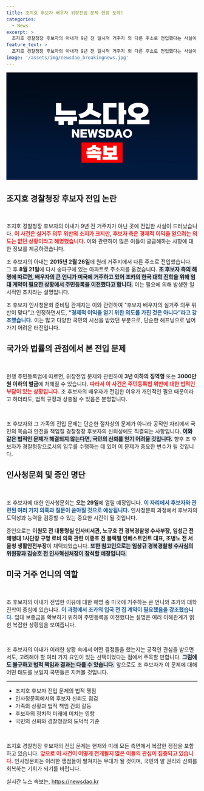 ```yaml
---
title: 조지호 후보자 배우자 위장전입 문제 현장 포착!
categories:
  - News
excerpt: >
  조지호 경찰청장 후보자의 아내가 9년 전 일시적 거주지 외 다른 주소로 전입했다는 사실이 드러났다. 후보자 측은 경제적 이익 의도는 없었지만 실거주 의무 위반을 인정하며, 국회 인사청문회가 29일 예정되어 긴장감이 감돌고 있다.
feature_text: >
  조지호 경찰청장 후보자의 아내가 9년 전 일시적 거주지 외 다른 주소로 전입했다는 사실이 드러났다. 후보자 측은 경제적 이익 의도는 없었지만 실거주 의무 위반을 인정하며, 국회 인사청문회가 29일 예정되어 긴장감이 감돌고 있다.
image: '/assets/img/newsdao_breakingnews.jpg'
---
```


<p><img src="/assets/img/newsdao_breakingnews.jpg" alt="koreaapp 속보" /></p>

<h2 data-ke-size="size26">조지호 경찰청장 후보자 전입 논란</h2>

<p data-ke-size="size16">&nbsp;</p>

<p>조지호 경찰청장 후보자의 아내가 9년 전 거주지가 아닌 곳에 전입한 사실이 드러났습니다. <b><span style="color: #ee2323;">이 사건은 실거주 의무 위반의 소지가 크지만, 후보자 측은 경제적 이익을 얻으려는 의도는 없던 상황이라고 해명했습니다.</span></b> 이와 관련하여 많은 이들이 궁금해하는 사항에 대한 정보를 제공하겠습니다.</p>

<p>조 후보자의 아내는 <strong>2015년 2월 26일</strong>에 원래 거주지에서 다른 주소로 전입했습니다. 그 후 <strong>8월 21일</strong>에 다시 송파구에 있는 아파트로 주소지를 옮겼습니다. <b><span style="background-color: #21538527;">조 후보자 측의 해명에 따르면, 배우자의 큰 언니가 미국에 거주하고 있어 조카의 한국 대학 진학을 위해 임대 계약이 필요한 상황에서 주민등록을 이전했다고 합니다.</span></b> 이는 필요에 의해 발생한 일시적인 조치라는 설명입니다.</p>

<p>조 후보자 인사청문회 준비팀 관계자는 이와 관련하여 "후보자 배우자의 실거주 의무 위반이 맞다”고 인정하면서도, <b><span style="color: #1a5490;">“경제적 이익을 얻기 위한 의도를 가진 것은 아니다”라고 강조했습니다.</span></b> 이는 많고 다양한 국민의 시선을 받았던 부분으로, 단순한 해프닝으로 넘어가기 어려운 터전입니다.</p>

<h2 data-ke-size="size26">국가와 법률의 관점에서 본 전입 문제</h2>

<p data-ke-size="size16">&nbsp;</p>

<p>현행 주민등록법에 따르면, 위장전입 문제와 관련하여 <strong>3년 이하의 징역형</strong> 또는 <strong>3000만 원 이하의 벌금</strong>에 처해질 수 있습니다. <b><span style="color: #ee2323;">따라서 이 사건은 주민등록법 위반에 대한 법적인 부담이 있는 상황입니다.</span></b> 조 후보자의 배우자가 전입한 이유가 개인적인 필요 때문이라고 하더라도, 법적 규정과 상충될 수 있음은 분명합니다.</p>

<p data-ke-size="size16">&nbsp;</p>

<p>조 후보자와 그 가족의 전입 문제는 단순한 절차상의 문제가 아니라 공적인 자리에서 국민의 목숨과 안전을 책임질 경찰청장 후보자의 신뢰성에도 직결되는 사항입니다. <b><span style="background-color: #21538527;">이와 같은 법적인 문제가 해결되지 않는다면, 국민의 신뢰를 얻기 어려울 것입니다.</span></b> 향후 조 후보자가 경찰청장으로서의 임무를 수행하는 데 있어 이 문제가 중요한 변수가 될 것입니다.</p>

<h2 data-ke-size="size26">인사청문회 및 증인 명단</h2>

<p data-ke-size="size16">&nbsp;</p>

<p>조 후보자에 대한 인사청문회는 <strong>오는 29일</strong>에 열릴 예정입니다. <b><span style="color: #1a5490;">이 자리에서 후보자와 관련된 여러 가지 의혹과 질문이 쏟아질 것으로 예상됩니다.</span></b> 인사청문회 과정에서 후보자의 도덕성과 능력을 검증할 수 있는 중요한 시간이 될 것입니다.</p>

<p>증인으로는 <strong>이원모 전 대통령실 인사비서관, 노규호 전 경북경찰청 수사부장, 임성근 전 해병대 1사단장 구명 로비 의혹 관련 이종호 전 블랙펄 인베스트먼트 대표, 조병노 전 서울청 생활안전부장</strong>이 채택되었습니다. <b><span style="background-color: #21538527;">또한 참고인으로는 임상규 경북경찰청 수사심의위원장과 김승호 전 인사혁신처장이 참석할 예정입니다.</span></b></p>

<h2 data-ke-size="size26">미국 거주 언니의 역할</h2>

<p data-ke-size="size16">&nbsp;</p>

<p>조 후보자의 아내가 전입한 이유에 대한 해명 중 미국에 거주하는 큰 언니와 조카의 대학 진학이 중심에 있습니다. <b><span style="color: #1a5490;">이 과정에서 조카의 입국 전 집 계약이 필요했음을 강조했습니다.</span></b> 임대 보증금을 확보하기 위하여 주민등록을 이전했다는 설명은 여러 이해관계가 얽힌 복잡한 상황임을 보여줍니다.</p>

<p data-ke-size="size16">&nbsp;</p>

<p>조 후보자의 아내가 이러한 상황 속에서 어떤 결정들을 했는지는 공적인 관심을 받으면서도, 고려해야 할 여러 가지 요인이 있는 선택이었다는 점에서 주목할 만합니다. <b><span style="background-color: #21538527;">그럼에도 불구하고 법적 책임과 결과는 다를 수 있습니다.</span></b> 앞으로도 조 후보자가 이 문제에 대해 어떤 태도를 보일지 국민들은 지켜볼 것입니다.</p>

<hr />

<ul>
<li>조지호 후보자 전입 문제의 법적 쟁점</li>
<li>인사청문회에서의 후보자 신뢰도 점검</li>
<li>가족의 상황과 법적 책임 간의 갈등</li>
<li>후보자의 정치적 미래에 미치는 영향</li>
<li>국민의 신뢰와 경찰청장의 도덕적 기준</li>
</ul>

<p data-ke-size="size16">&nbsp;</p>

<p>조지호 경찰청장 후보자의 전입 문제는 현재와 미래 모든 측면에서 복잡한 쟁점을 포함하고 있습니다. <b><span style="color: #ee2323;">앞으로 이 사건이 어떻게 전개될지 많은 이들의 관심이 집중되고 있습니다.</span></b> 인사청문회는 이러한 쟁점들이 펼쳐지는 무대가 될 것이며, 국민의 알 권리와 신뢰를 회복하는 기회가 되기를 바랍니다.</p>
실시간 뉴스 속보는, <a href="https://newsdao.kr" rel="dofollow">https://newsdao.kr</a>


